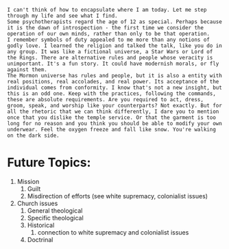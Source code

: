 	I can't think of how to encapsulate where I am today. Let me step through my life and see what I find.
	Some psychotherapists regard the age of 12 as special. Perhaps because it is the dawn of introspection - the first time we consider the operation of our own minds, rather than only to be that operation. 
	I remember symbols of duty appealed to me more than any notions of godly love. I learned the religion and talked the talk, like you do in any group. It was like a fictional universe, a Star Wars or Lord of the Rings. There are alternative rules and people whose veracity is unimportant. It's a fun story. It could have modernish morals, or fly against them. 
	The Mormon universe has rules and people, but it is also a entity with real positions, real accolades, and real power. Its acceptance of the individual comes from conformity. I know that's not a new insight, but this is an odd one. Keep with the practices, following the commands, these are absolute requirements. Are you required to act, dress, groom, speak, and worship like your counterparts? Not exactly. But for all the rhetoric that we can think differently, I dare you to mention once that you dislike the temple service. Or that the garment is too long for no reason and you think you should be able to modify your own underwear. Feel the oxygen freeze and fall like snow. You're walking on the dark side. 


# Future Topics:

1. Mission
	1. Guilt
	1. Misdirection of efforts (see white supremacy, colonialist issues)
1. Church issues
	1. General theological
	2. Specific theological
	1. Historical
		1. connection to white supremacy and colonialist issues
	2. Doctrinal
